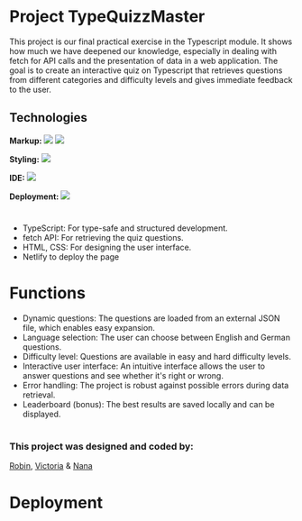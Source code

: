 # Project TypeQuizzMaster

This project is our final practical exercise in the Typescript module.
It shows how much we have deepened our knowledge, especially in dealing with fetch for API calls and the presentation of data in a web application. The goal is to create an interactive quiz on Typescript that retrieves questions from different categories and difficulty levels and gives immediate feedback to the user.

## Technologies

**Markup:**
<img src="https://img.shields.io/badge/HTML5-E34F26?style=for-the-badge&logo=html5&logoColor=white"/>
<img src="    https://img.shields.io/badge/TypeScript-007ACC?style=for-the-badge&logo=typescript&logoColor=white"/>

**Styling:**
<img src="https://img.shields.io/badge/CSS3-1572B6?style=for-the-badge&logo=css3&logoColor=white"/>

**IDE:**
<img src="https://img.shields.io/badge/VSCode-0078D4?style=for-the-badge&logo=visual%20studio%20code&logoColor=white
    " />

**Deployment:**
<img src="https://img.shields.io/badge/Netlify-00C7B7?style=for-the-badge&logo=netlify&logoColor=white"/>

#

- TypeScript: For type-safe and structured development.
- fetch API: For retrieving the quiz questions.
- HTML, CSS: For designing the user interface.
- Netlify to deploy the page

# Functions

- Dynamic questions: The questions are loaded from an external JSON file, which enables easy expansion.
- Language selection: The user can choose between English and German questions.
- Difficulty level: Questions are available in easy and hard difficulty levels.
- Interactive user interface: An intuitive interface allows the user to answer questions and see whether it's right or wrong.
- Error handling: The project is robust against possible errors during data retrieval.
- Leaderboard (bonus): The best results are saved locally and can be displayed.

#

### This project was designed and coded by:

[Robin](https://github.com/robin160401),
[Victoria](https://github.com/AliceReturns) & [Nana](https://github.com/Nana7782)

# Deployment
